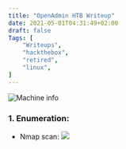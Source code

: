 ```yaml
---
title: "OpenAdmin HTB Writeup"
date: 2021-05-01T04:31:49+02:00
draft: false
Tags: [
    "Writeups",
    "hackthebox",
    "retired",
    "linux",
]
---
```

![Machine info](/images/openadmin/1.png)

### 1. Enumeration:
* Nmap scan:
![](/images/openadmin/2.png)